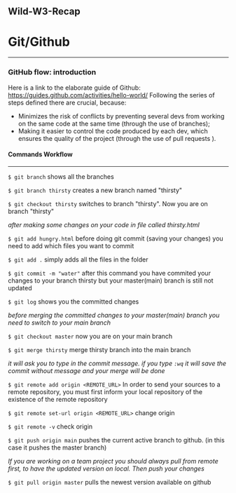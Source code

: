 ## Wild-W3-Recap

# Git/Github
------
### GitHub flow: introduction

Here is a link to the elaborate guide of Github: https://guides.github.com/activities/hello-world/
Following the series of steps defined there are crucial, because:

- Minimizes the risk of conflicts by preventing several devs from working on the same code at the same time (through the use of branches);
- Making it easier to control  the code produced by each dev, which ensures the quality of the project (through the use of pull requests ).


#### Commands Workflow
----
`$ git branch` shows all the branches

`$ git branch thirsty` creates a new branch named "thirsty"

`$ git checkout thirsty` switches to branch "thirsty". Now you are on branch "thirsty"

*after making some changes on your code in file called thirsty.html*

`$ git add hungry.html` before doing git commit (saving your changes) you need to add which files you want to commit

`$ git add .` simply adds all the files in the folder

`$ git commit -m "water"` after this command you have commited your changes to your branch thirsty but your master(main) branch is still not updated

`$ git log`  shows you the committed changes

*before merging the committed changes to your master(main) branch you need to switch to your main branch*

`$ git checkout master` now you are on your main branch

`$ git merge thirsty` merge thirsty branch into the main branch

*it will ask you to type in the commit message. if you type `:wq` it will save the commit without message and your merge will be done*

`$ git remote add origin <REMOTE_URL>`  In order to send your sources to a remote repository, you must first inform your local repository of the existence of the remote repository

`$ git remote set-url origin <REMOTE_URL>`  change origin

`$ git remote -v` check origin

`$ git push origin main`  pushes the current active branch to github. (in this case it pushes the master branch)

*If you are working on a team project you should always pull from remote first, to have the updated version on local. Then push your changes*

`$ git pull origin master`  pulls the newest version available on github




